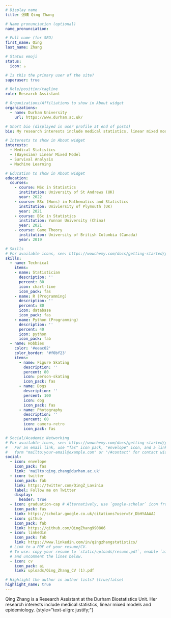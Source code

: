 ```yaml
---
# Display name
title: 张晴 Qing Zhang

# Name pronunciation (optional)
name_pronunciation:

# Full name (for SEO)
first_name: Qing
last_name: Zhang

# Status emoji
status:
  icon: ☕️

# Is this the primary user of the site?
superuser: true

# Role/position/tagline
role: Research Assistant

# Organizations/Affiliations to show in About widget
organizations:
  - name: Durham University
    url: https://www.durham.ac.uk/

# Short bio (displayed in user profile at end of posts)
bio: My research interests include medical statistics, linear mixed models and epidemiology.

# Interests to show in About widget
interests:
  - Medical Statistics
  - (Bayesian) Linear Mixed Model
  - Survival Analysis
  - Machine Learning

# Education to show in About widget
education:
  courses:
    - course: MSc in Statistics
      institution: University of St Andrews (UK)
      year: 2022
    - course: BSc (Hons) in Mathematics and Statistics
      institution: Univiersity of Plymouth (UK)
      year: 2021
    - course: BSc in Statistics
      institution: Yunnan University (China)
      year: 2021
    - course: Game Theory
      institution: University of British Columbia (Canada)
      year: 2019

# Skills
# For available icons, see: https://wowchemy.com/docs/getting-started/page-builder/#icons
skills:
  - name: Technical
    items:
    - name: Statistician
      description: ''
      percent: 80
      icon: chart-line
      icon_pack: fas
    - name: R (Programming)
      description: ''
      percent: 80
      icon: database
      icon_pack: fas
    - name: Python (Programming)
      description: ''
      percent: 40
      icon: python
      icon_pack: fab
  - name: Hobbies
    color: '#eeac02'
    color_border: '#f0bf23'
    items:
      - name: Figure Skating
        description: ''
        percent: 80
        icon: person-skating
        icon_pack: fas
      - name: Dogs
        description: ''
        percent: 100
        icon: dog
        icon_pack: fas
      - name: Photography
        description: ''
        percent: 60
        icon: camera-retro
        icon_pack: fas

# Social/Academic Networking
# For available icons, see: https://wowchemy.com/docs/getting-started/page-builder/#icons
#   For an email link, use "fas" icon pack, "envelope" icon, and a link in the
#   form "mailto:your-email@example.com" or "/#contact" for contact widget.
social:
  - icon: envelope
    icon_pack: fas
    link: 'mailto:qing.zhang@durham.ac.uk'
  - icon: twitter
    icon_pack: fab
    link: https://twitter.com/QingZ_Lavinia
    label: Follow me on Twitter
    display:
      header: true
  - icon: graduation-cap # Alternatively, use `google-scholar` icon from `ai` icon pack
    icon_pack: fas
    link: https://scholar.google.co.uk/citations?user=Sr_DbHYAAAAJ
  - icon: github
    icon_pack: fab
    link: https://github.com/QingZhang990806
  - icon: linkedin
    icon_pack: fab
    link: https://www.linkedin.com/in/qingzhangstatistics/
  # Link to a PDF of your resume/CV.
  # To use: copy your resume to `static/uploads/resume.pdf`, enable `ai` icons in `params.yaml`,
  # and uncomment the lines below.
  - icon: cv
    icon_pack: ai
    link: uploads/Qing_Zhang_CV (1).pdf

# Highlight the author in author lists? (true/false)
highlight_name: true
---
```


Qing Zhang is a Research Assistant at the Durham Biostatistics Unit. Her research interests include medical statistics, linear mixed models and epidemiology.
{style="text-align: justify;"}
